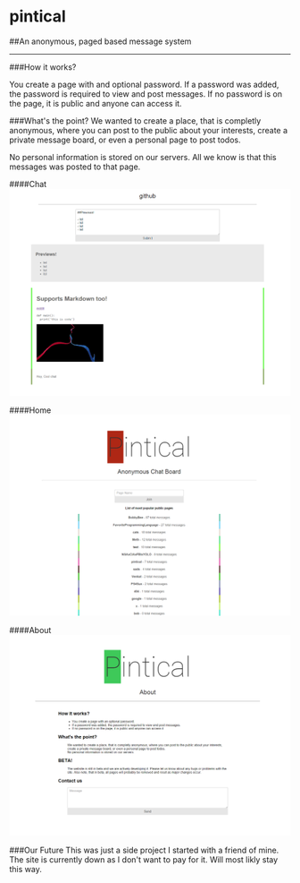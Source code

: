 pintical
=======
##An anonymous, paged based message system

---
###How it works?

You create a page with and optional password. If a password was added, the password is required to view and post messages. If no password is on the page, it is public and anyone can access it.

###What's the point?
We wanted to create a place, that is completly anonymous, where you can post to the public about your interests, create a private message board, or even a personal page to post todos.

No personal information is stored on our servers. All we know is that this messages was posted to that page.

####Chat
![page screenshot](https://raw.githubusercontent.com/coffee-cup/pintical/master/screenshots/page_screenshot.png)

####Home
![page screenshot](https://raw.githubusercontent.com/coffee-cup/pintical/master/screenshots/homepage_screenshot.png)

####About
![page screenshot](https://raw.githubusercontent.com/coffee-cup/pintical/master/screenshots/about_screenshot.png)

###Our Future
This was just a side project I started with a friend of mine. The site is currently down as I don't want to pay for it.
Will most likly stay this way.
